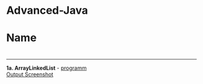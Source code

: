# Advanced-Java
# Name 
#
#
#

---

**1a. ArrayLinkedList** - [programm](https://github.com/harshitha-dbangeraa035/Advanced-Java/blob/main/ArraylistLinkedlistdemo/ArrayLinkedList.java)<br>
[Output Screenshot](https://github.com/harshitha-dbangeraa035/Advanced-Java/blob/main/ArraylistLinkedlistdemo/ArrayLinkedList.png)<br>



